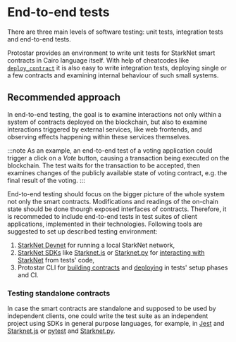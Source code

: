 # End-to-end tests

There are three main levels of software testing: unit tests, integration tests and end-to-end tests.

Protostar provides an environment to write unit tests for StarkNet smart contracts
in Cairo language itself.
With help of cheatcodes like [`deploy_contract`] it is also easy to write integration tests,
deploying single or a few contracts and examining internal behaviour of such small systems.

## Recommended approach

In end-to-end testing, the goal is to examine interactions not only within a system of contracts
deployed on the blockchain, but also to examine interactions triggered by external services,
like web frontends, and observing effects happening within these services themselves.

:::note
As an example, an end-to-end test of a voting application could trigger a click on a _Vote_ button,
causing a transaction being executed on the blockchain.
The test waits for the transaction to be accepted, then examines changes of the publicly available state of
voting contract, e.g. the final result of the voting.
:::

End-to-end testing should focus on the bigger picture of the whole system not only the smart contracts. 
Modifications and readings of the on-chain state should be done thourgh exposed interfaces of contracts.
Therefore, it is recommeded to include end-to-end tests in test suites of client applications, implemented in their technologies.
Following tools are suggested to set up described testing environment:

1. [StarkNet Devnet] for running a local StarkNet network,
2. [StarkNet SDKs] like [Starknet.js] or [Starknet.py] for [interacting with StarkNet] from tests'
   code,
3. Protostar CLI for [building contracts] and [deploying][interacting with starknet] in tests'
   setup phases and CI.

### Testing standalone contracts

In case the smart contracts are standalone and supposed to be used by independent clients,
one could write the test suite as an independent project using SDKs in general purpose languages,
for example, in [Jest] and [Starknet.js] or [pytest] and [Starknet.py].


[`deploy_contract`]: ./02-cheatcodes/deploy-contract.md

[building contracts]: ../05-compiling.md#compiling-your-project

[interacting with starknet]: ../08-interacting-with-starknet/README.md

[jest]: https://jestjs.io/

[pytest]: https://pytest.org/

[starknet devnet]: https://shard-labs.github.io/starknet-devnet/

[starknet sdks]: https://starknet.io/building-on-starknet/developer-tools/#libraries

[starknet.js]: https://www.starknetjs.com/

[starknet.py]: https://starknetpy.rtfd.io/
